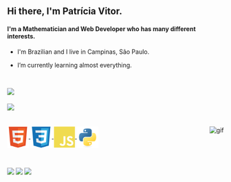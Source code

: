 ## Hi there, I'm Patrícia Vitor.

#### I'm a Mathematician and Web Developer who has many different interests.

- I'm Brazilian and I live in Campinas, São Paulo.
- I’m currently learning almost everything.

  <br>

<!-- Statistics - GitHub Stats -->
<div>
  
  <a href="https://github.com/patriciacvitor">
  <!-- My GitHub Stats with All Commits including Private Commits -->
  <img height="180em" src="https://github-readme-stats.vercel.app/api?username=patriciacvitor&show_icons=true&theme=algolia&include_all_commits=true&count_private=true"/>
</div> <!-- End div Statistics -->
  
  <br>
  
<!-- Statistics - Most Used Languages -->
<div>
  <!-- My Most Used Languages - Compact Layout -->
  <img height="180em" src="https://github-readme-stats.vercel.app/api/top-langs/?username=patriciacvitor&layout=compact&langs_count=10&theme=algolia"/>
</div> <!-- End div Statistics -->

  <br>
  
<!-- Technologies -->
<div style="display: inline_block"><br>
  
  <!-- HTML -->
  <img align="center" alt="HTML" height="50" width="" src="https://raw.githubusercontent.com/devicons/devicon/master/icons/html5/html5-original.svg">
  
  <!-- CSS -->
  <img align="center" alt="CSS" height="50" width="" src="https://raw.githubusercontent.com/devicons/devicon/master/icons/css3/css3-original.svg">
  
  <!-- JavaScript -->
  <img align="center" alt="JavaScript" height="50" width="" src="https://raw.githubusercontent.com/devicons/devicon/master/icons/javascript/javascript-plain.svg">
  
  <!-- TypeScript --
  <img align="center" alt="TypeScript" height="50" width="" src="https://raw.githubusercontent.com/devicons/devicon/master/icons/typescript/typescript-plain.svg">
  -->
  
  <!-- React --
  <img align="center" alt="React" height="50" width="" src="https://raw.githubusercontent.com/devicons/devicon/master/icons/react/react-original.svg">
  -->
  
  <!-- Angular --
  <img align="center" alt="Angular JS" height="50" width="" src="https://raw.githubusercontent.com/devicons/devicon/master/icons/angularjs/angularjs-original.svg">
  -->

  <!-- Vue --
  <img align="center" alt="Vue JS" height="50" width="" src="https://raw.githubusercontent.com/devicons/devicon/master/icons/vuejs/vuejs-original.svg">
  -->

  <!-- Electron --
  <img align="center" alt="Electron" height="50" width="" src="https://raw.githubusercontent.com/devicons/devicon/master/icons/electron/electron-original.svg">
  -->
  
  <!--
  <img align="center" alt="" height="30" width="40" src="">
  <img align="center" alt="" height="30" width="40" src="">
  <img align="center" alt="" height="30" width="40" src="">
  <img align="center" alt="" height="30" width="40" src="">
  <img align="center" alt="" height="30" width="40" src="">
  -->
  
  <!-- Python -->
  <img align="center" alt="Python" height="50" width="" src="https://raw.githubusercontent.com/devicons/devicon/master/icons/python/python-original.svg">
  
  <!-- GIF -->
  <img align="right" alt="gif" height="200" width="" src="https://c.tenor.com/b6PLDyupHEUAAAAj/espresso-cappuccino.gif">
  
</div> <!-- End div Technologies -->

  ##

  <br>

<!-- Contact -->
<div>
  <!-- YouTube --
  <a href="" target="_blank"><img src="https://img.shields.io/badge/YouTube-FF0000?style=for-the-badge&logo=youtube&logoColor=white" target="_blank"></a>
-->
  <!-- Instagram -->
  <a href="https://instagram.com/patriciacvitor" target="_blank"><img src="https://img.shields.io/badge/-Instagram-%23E4405F?style=for-the-badge&logo=instagram&logoColor=white" target="_blank"></a>
  <!-- Discord --
 <a href="" target="_blank"><img src="https://img.shields.io/badge/Discord-7289DA?style=for-the-badge&logo=discord&logoColor=white" target="_blank"></a>
-->
  <!-- E-mail -->
  <a href = "mailto:patriciav0711@gmail.com"><img src="https://img.shields.io/badge/-Gmail-%23333?style=for-the-badge&logo=gmail&logoColor=white" target="_blank"></a>
  <!-- LinkedIn -->
  <a href="https://www.linkedin.com/in/patricia-cristina-vitor" target="_blank"><img src="https://img.shields.io/badge/-LinkedIn-%230077B5?style=for-the-badge&logo=linkedin&logoColor=white" target="_blank"></a>
 
</div> <!-- End div Contact -->
